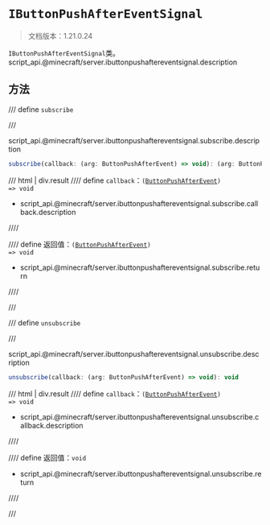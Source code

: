# `IButtonPushAfterEventSignal`

> 文档版本：1.21.0.24

`IButtonPushAfterEventSignal`类。script_api.@minecraft/server.ibuttonpushaftereventsignal.description

## 方法

/// define
`subscribe`


///

script_api.@minecraft/server.ibuttonpushaftereventsignal.subscribe.description

```js
subscribe(callback: (arg: ButtonPushAfterEvent) => void): (arg: ButtonPushAfterEvent) => void
```

/// html | div.result
//// define
`callback`：<code>(<a href="../buttonpushafterevent/">ButtonPushAfterEvent</a>) =&gt; void</code>

- script_api.@minecraft/server.ibuttonpushaftereventsignal.subscribe.callback.description


////

//// define
返回值：<code>(<a href="../buttonpushafterevent/">ButtonPushAfterEvent</a>) =&gt; void</code>

- script_api.@minecraft/server.ibuttonpushaftereventsignal.subscribe.return


////

///


/// define
`unsubscribe`


///

script_api.@minecraft/server.ibuttonpushaftereventsignal.unsubscribe.description

```js
unsubscribe(callback: (arg: ButtonPushAfterEvent) => void): void
```

/// html | div.result
//// define
`callback`：<code>(<a href="../buttonpushafterevent/">ButtonPushAfterEvent</a>) =&gt; void</code>

- script_api.@minecraft/server.ibuttonpushaftereventsignal.unsubscribe.callback.description


////

//// define
返回值：`void`

- script_api.@minecraft/server.ibuttonpushaftereventsignal.unsubscribe.return


////

///

